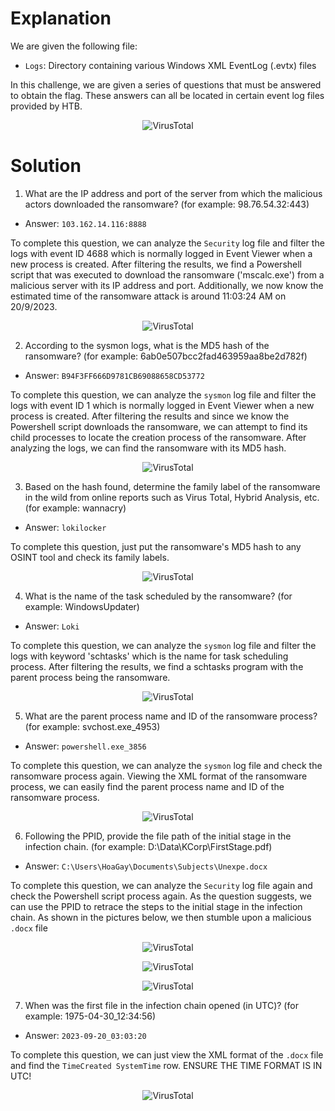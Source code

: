 # Explanation
We are given the following file:
* `Logs`: Directory containing various Windows XML EventLog (.evtx) files

In this challenge, we are given a series of questions that must be answered to obtain the flag. These answers can all be located in certain event log files provided by HTB.

<p align='center'>
  <img src='/images/win11.png' alt="VirusTotal">
</p>

# Solution
1. What are the IP address and port of the server from which the malicious actors downloaded the ransomware? (for example: 98.76.54.32:443)
* Answer: `103.162.14.116:8888`

To complete this question, we can analyze the `Security` log file and filter the logs with event ID 4688 which is normally logged in Event Viewer when a new process is created. After filtering the results, we find a Powershell script that was executed to download the ransomware ('mscalc.exe') from a malicious server with its IP address and port. Additionally, we now know the estimated time of the ransomware attack is around 11:03:24 AM on 20/9/2023.

<p align='center'>
  <img src='/images/win2.png' alt="VirusTotal">
</p>

2. According to the sysmon logs, what is the MD5 hash of the ransomware? (for example: 6ab0e507bcc2fad463959aa8be2d782f)
* Answer: `B94F3FF666D9781CB69088658CD53772`

To complete this question, we can analyze the `sysmon` log file and filter the logs with event ID 1 which is normally logged in Event Viewer when a new process is created. After filtering the results and since we know the Powershell script downloads the ransomware, we can attempt to find its child processes to locate the creation process of the ransomware. After analyzing the logs, we can find the ransomware with its MD5 hash.

<p align='center'>
  <img src='/images/win3.png' alt="VirusTotal">
</p>

3. Based on the hash found, determine the family label of the ransomware in the wild from online reports such as Virus Total, Hybrid Analysis, etc. (for example: wannacry)
* Answer: `lokilocker`

To complete this question, just put the ransomware's MD5 hash to any OSINT tool and check its family labels.

<p align='center'>
  <img src='/images/win4osint.png' alt="VirusTotal">
</p>

4. What is the name of the task scheduled by the ransomware? (for example: WindowsUpdater)
* Answer: `Loki`

To complete this question, we can analyze the `sysmon` log file and filter the logs with keyword 'schtasks' which is the name for task scheduling process. After filtering the results, we find a schtasks program with the parent process being the ransomware.

<p align='center'>
  <img src='/images/win5.png' alt="VirusTotal">
</p>

5. What are the parent process name and ID of the ransomware process? (for example: svchost.exe_4953)
* Answer: `powershell.exe_3856`

To complete this question, we can analyze the `sysmon` log file and check the ransomware process again. Viewing the XML format of the ransomware process, we can easily find the parent process name and ID of the ransomware process.

<p align='center'>
  <img src='/images/win6.png' alt="VirusTotal">
</p>

6. Following the PPID, provide the file path of the initial stage in the infection chain. (for example: D:\Data\KCorp\FirstStage.pdf)
* Answer: `C:\Users\HoaGay\Documents\Subjects\Unexpe.docx`

To complete this question, we can analyze the `Security` log file again and check the Powershell script process again. As the question suggests, we can use the PPID to retrace the steps to the initial stage in the infection chain. As shown in the pictures below, we then stumble upon a malicious `.docx` file

<p align='center'>
  <img src='/images/win7.png' alt="VirusTotal">
</p>

<p align='center'>
  <img src='/images/win8.png' alt="VirusTotal">
</p>

<p align='center'>
  <img src='/images/win9.png' alt="VirusTotal">
</p>

7. When was the first file in the infection chain opened (in UTC)? (for example: 1975-04-30_12:34:56)
* Answer: `2023-09-20_03:03:20`

To complete this question, we can just view the XML format of the `.docx` file and find the `TimeCreated SystemTime` row. ENSURE THE TIME FORMAT IS IN UTC!

<p align='center'>
  <img src='/images/win10.png' alt="VirusTotal">
</p>
